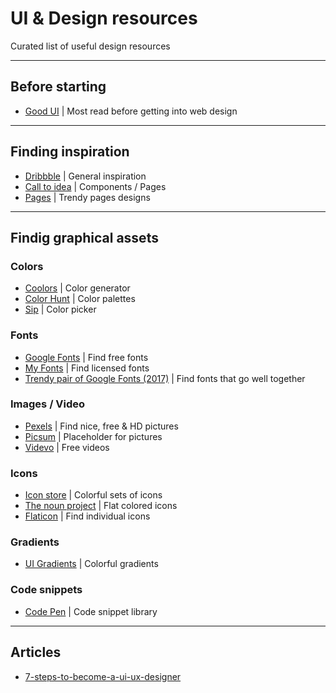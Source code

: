 # UI & Design resources
Curated list of useful design resources

---
## Before starting

- [Good UI](http://goodui.org/) | Most read before getting into web design

---
## Finding inspiration

- [Dribbble](https://dribbble.com/) | General inspiration
- [Call to idea](http://www.calltoidea.com/) | Components / Pages
- [Pages](http://www.pages.xyz/) | Trendy pages designs


---
## Findig graphical assets
### Colors
- [Coolors](https://coolors.co/) | Color generator
- [Color Hunt](http://colorhunt.co/) | Color palettes
- [Sip](https://sipapp.io/) | Color picker


### Fonts
- [Google Fonts](https://fonts.google.com/) | Find free fonts
- [My Fonts](https://www.myfonts.com/) | Find licensed fonts
- [Trendy pair of Google Fonts (2017)](http://fonts.greatsimple.io/) | Find fonts that go well together

### Images / Video
- [Pexels](https://www.pexels.com/) | Find nice, free & HD pictures
- [Picsum](https://picsum.photos/) | Placeholder for pictures
- [Videvo](https://www.videvo.net/) | Free videos


### Icons
- [Icon store](https://iconstore.co/) | Colorful sets of icons
- [The noun project](https://thenounproject.com/) |  Flat colored icons
- [Flaticon](https://www.flaticon.com/) | Find individual icons

### Gradients
- [UI Gradients](https://uigradients.com/) | Colorful gradients

### Code snippets
- [Code Pen](https://codepen.io/) | Code snippet library

---
## Articles
- [7-steps-to-become-a-ui-ux-designer](
https://blog.nicolesaidy.com/7-steps-to-become-a-ui-ux-designer-8beed7639a95)

